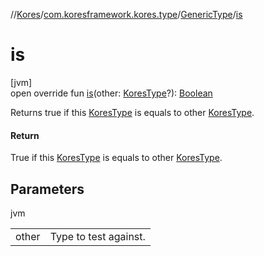 //[Kores](../../../index.md)/[com.koresframework.kores.type](../index.md)/[GenericType](index.md)/[is](is.md)

# is

[jvm]\
open override fun [is](is.md)(other: [KoresType](../-kores-type/index.md)?): [Boolean](https://kotlinlang.org/api/latest/jvm/stdlib/kotlin/-boolean/index.html)

Returns true if this [KoresType](../-kores-type/index.md) is equals to other [KoresType](../-kores-type/index.md).

#### Return

True if this [KoresType](../-kores-type/index.md) is equals to other [KoresType](../-kores-type/index.md).

## Parameters

jvm

| | |
|---|---|
| other | Type to test against. |
